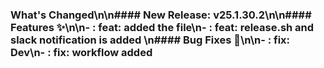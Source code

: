 ### What's Changed\n\n#### New Release: v25.1.30.2\n\n#### Features ✨\n\n- [](https://github.com/manisankar-divi/k8s-repo/commit/):  feat: added the file\n- [](https://github.com/manisankar-divi/k8s-repo/commit/):  feat: release.sh and slack notification is added \n#### Bug Fixes 🐛\n\n- [](https://github.com/manisankar-divi/k8s-repo/commit/):  fix: Dev\n- [](https://github.com/manisankar-divi/k8s-repo/commit/):  fix: workflow added
